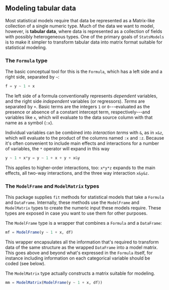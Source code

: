 ## Modeling tabular data

Most statistical models require that data be represented as a Matrix-like
collection of a single numeric type.  Much of the data we want to model,
however, is __tabular data__, where data is represented as a collection of
fields with possibly heterogeneous types.  One of the primary goals of
`StatsModels` is to make it simpler to transform tabular data into matrix format
suitable for statistical modeling.

### The `Formula` type

The basic conceptual tool for this is the `Formula`, which has a left side and a
right side, separated by `~`:

```julia
f = y ~ 1 + x
```

The left side of a formula conventionally represents _dependent_ variables, and
the right side _independent_ variables (or regressors).  _Terms_ are separated
by `+`.  Basic terms are the integers `1` or `0`---evaluated as the presence or
absence of a constant intercept term, respectively---and variables like `x`,
which will evaluate to the data source column with that name as a symbol (`:x`).

Individual variables can be combined into _interaction terms_ with `&`, as in
`x&z`, which will evaluate to the product of the columns named `:x` and `:z`.
Because it's often convenient to include main effects and interactions for a
number of variables, the `*` operator will expand in this way

```julia
y ~ 1 + x*y = y ~ 1 + x + y + x&y
```

This applies to higher-order interactions, too: `x*y*z` expands to the main
effects, all two-way interactions, and the three way interaction `x&y&z`.

### The `ModelFrame` and `ModelMatrix` types

This package supplies `fit` methods for statistical models that take a `Formula`
and `DataFrame`.  Internally, these methods use the `ModelFrame` and
`ModelMatrix` types to create the numeric input these models require.  These
types are exposed in case you want to use them for other purposes.

The `ModelFrame` type is a wrapper that combines a `Formula` and a `DataFrame`:

```julia
mf = ModelFrame(y ~ 1 + x, df)
```

This wrapper encapsulates all the information that's required to transform data
of the same structure as the wrapped `DataFrame` into a model matrix.  This goes
above and beyond what's expressed in the `Formula` itself, for instance
including information on each categorical variable should be coded (see below).

The `ModelMatrix` type actually constructs a matrix suitable for modeling.

```julia
mm = ModelMatrix(ModelFrame(y ~ 1 + x, df))
```
